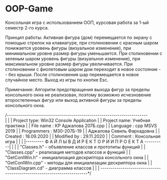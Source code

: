# OOP-Game

Консольная игра с использованием ООП, курсовая работа за 1-ый семестр 2-го курса.

Принцип работы:
Активная фигура (дом) перемещается по экрану с помощью стрелок на клавиатуре, 
при столкновении с красным шаром понижается уровень фигуры (визуальное изменение), 
при минимальном уровне размер фигуры уменьшается. При столкновении с зеленым шаром 
уровень фигуры (визуальное изменение), при максимальном уровне размер фигуры увеличивается. 
При столкновении с фиолетовым шаром дом переходит в новое состояние -- без крыши. 
После столкновения шар перемещается в новое случайное место. Выход из игры по кнопке Esc.

Примечание:
Алгоритм предотвращения выхода фигур за пределы консольного окна не реализован, поэтому
возможно исчезновение второстепенных фигур или выход активной фигуры за пределы консольного окна.

/*----------------------------------------------------------------------*\
|                                                                        |
|      Project type:  Win32 Console Application                          |
|      Project name:  Учебная практика                                   |
|      File name   :  КР Аджалова 207Б.cpp                               |
|      Language    :  cpp MSVS 2019                                      |
|      Programmers :  M30-207Б-19                                        |
|                     Аджалова Севиль Фархадовна                         |
|      Created     :  18.09.2020                                         |
|      Modified by :  29.11.2020                                         |
|      Comment     :  Консольная игра                                    |
|                                                                        |
|--------- Ф А Й Л Ы   В   Д И Р Е К Т О Р И И   П Р О Е К Т А ----------|
|                                                                        |
|   "Classes.h"       - объявление классов и прототипы функций           |
|   "Classes.cpp"     - реализация методов классов и функций             |
|   "GetConlWin.h"    - инициализация дескриптора консольного окна       |
|   "GetConlWin.cpp"  - методы для инициализации дескриптора окна        |
|   "ClassDiagram.cd" - диаграмма классов                                |
|                                                                        |
\-----------------------------------------------------------------------*/
